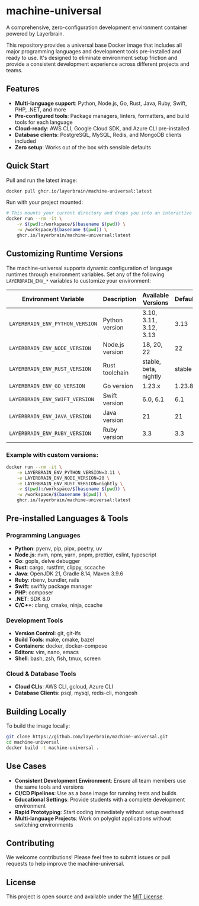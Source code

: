 # machine-universal

A comprehensive, zero-configuration development environment container powered by Layerbrain.

This repository provides a universal base Docker image that includes all major programming languages and development tools pre-installed and ready to use. It's designed to eliminate environment setup friction and provide a consistent development experience across different projects and teams.

## Features

- **Multi-language support**: Python, Node.js, Go, Rust, Java, Ruby, Swift, PHP, .NET, and more
- **Pre-configured tools**: Package managers, linters, formatters, and build tools for each language
- **Cloud-ready**: AWS CLI, Google Cloud SDK, and Azure CLI pre-installed
- **Database clients**: PostgreSQL, MySQL, Redis, and MongoDB clients included
- **Zero setup**: Works out of the box with sensible defaults

## Quick Start

Pull and run the latest image:

```bash
docker pull ghcr.io/layerbrain/machine-universal:latest
```

Run with your project mounted:

```bash
# This mounts your current directory and drops you into an interactive shell
docker run --rm -it \
    -v $(pwd):/workspace/$(basename $(pwd)) \
    -w /workspace/$(basename $(pwd)) \
    ghcr.io/layerbrain/machine-universal:latest
```

## Customizing Runtime Versions

The machine-universal supports dynamic configuration of language runtimes through environment variables. Set any of the following `LAYERBRAIN_ENV_*` variables to customize your environment:

| Environment Variable | Description | Available Versions | Default |
|---------------------|-------------|-------------------|---------|
| `LAYERBRAIN_ENV_PYTHON_VERSION` | Python version | 3.10, 3.11, 3.12, 3.13 | 3.13 |
| `LAYERBRAIN_ENV_NODE_VERSION` | Node.js version | 18, 20, 22 | 22 |
| `LAYERBRAIN_ENV_RUST_VERSION` | Rust toolchain | stable, beta, nightly | stable |
| `LAYERBRAIN_ENV_GO_VERSION` | Go version | 1.23.x | 1.23.8 |
| `LAYERBRAIN_ENV_SWIFT_VERSION` | Swift version | 6.0, 6.1 | 6.1 |
| `LAYERBRAIN_ENV_JAVA_VERSION` | Java version | 21 | 21 |
| `LAYERBRAIN_ENV_RUBY_VERSION` | Ruby version | 3.3 | 3.3 |

### Example with custom versions:

```bash
docker run --rm -it \
    -e LAYERBRAIN_ENV_PYTHON_VERSION=3.11 \
    -e LAYERBRAIN_ENV_NODE_VERSION=20 \
    -e LAYERBRAIN_ENV_RUST_VERSION=nightly \
    -v $(pwd):/workspace/$(basename $(pwd)) \
    -w /workspace/$(basename $(pwd)) \
    ghcr.io/layerbrain/machine-universal:latest
```

## Pre-installed Languages & Tools

### Programming Languages
- **Python**: pyenv, pip, pipx, poetry, uv
- **Node.js**: nvm, npm, yarn, pnpm, prettier, eslint, typescript
- **Go**: gopls, delve debugger
- **Rust**: cargo, rustfmt, clippy, sccache
- **Java**: OpenJDK 21, Gradle 8.14, Maven 3.9.6
- **Ruby**: rbenv, bundler, rails
- **Swift**: swiftly package manager
- **PHP**: composer
- **.NET**: SDK 8.0
- **C/C++**: clang, cmake, ninja, ccache

### Development Tools
- **Version Control**: git, git-lfs
- **Build Tools**: make, cmake, bazel
- **Containers**: docker, docker-compose
- **Editors**: vim, nano, emacs
- **Shell**: bash, zsh, fish, tmux, screen

### Cloud & Database Tools
- **Cloud CLIs**: AWS CLI, gcloud, Azure CLI
- **Database Clients**: psql, mysql, redis-cli, mongosh

## Building Locally

To build the image locally:

```bash
git clone https://github.com/layerbrain/machine-universal.git
cd machine-universal
docker build -t machine-universal .
```

## Use Cases

- **Consistent Development Environment**: Ensure all team members use the same tools and versions
- **CI/CD Pipelines**: Use as a base image for running tests and builds
- **Educational Settings**: Provide students with a complete development environment
- **Rapid Prototyping**: Start coding immediately without setup overhead
- **Multi-language Projects**: Work on polyglot applications without switching environments

## Contributing

We welcome contributions! Please feel free to submit issues or pull requests to help improve the machine-universal.

## License

This project is open source and available under the [MIT License](LICENSE).
